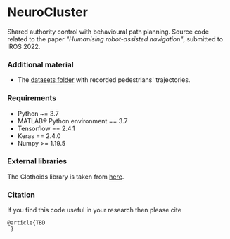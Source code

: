 # NeuroCluster
Shared authority control with behavioural path planning.
Source code related to the paper *"Humanising robot-assisted navigation"*, submitted to IROS 2022.

### Additional material
- The [datasets folder](https://drive.google.com/drive/folders/1yMRidMj1xIcS-3JLBKaCE-yl1Wg21cEJ?usp=sharing) with recorded pedestrians' trajectories.

### Requirements
- Python ~= 3.7
- MATLAB® Python environment == 3.7
- Tensorflow == 2.4.1
- Keras == 2.4.0
- Numpy >= 1.19.5

### External libraries
The Clothoids library is taken from [here](https://github.com/ebertolazzi/Clothoids).

### Citation
If you find this code useful in your research then please cite

```
@article{TBD
 }
 ```
